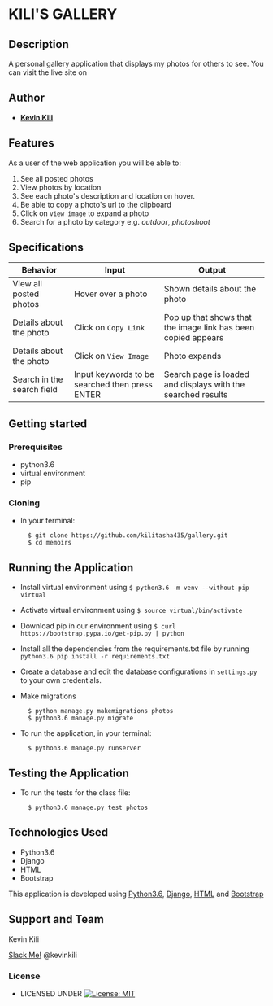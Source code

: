 # KILI'S GALLERY


## Description
A personal gallery application that displays my photos for others to see. You can visit the live site on 


## Author


* [**Kevin Kili**](https://github.com/kilikevin435)

## Features


As a user of the web application you will be able to:

1. See all posted photos
2. View photos by location
3. See each photo's description and location on hover.
4. Be able to copy a photo's url to the clipboard
5. Click on `view image` to expand a photo
6. Search for a photo by category e.g. _outdoor_, _photoshoot_

## Specifications
| Behavior            | Input                         | Output                        | 
| ------------------- | ----------------------------- | ----------------------------- |
| View all posted photos  | Hover over a photo | Shown details about the photo | 
Details about the photo | Click on `Copy Link` | Pop up that shows that the image link has been copied appears |
|  Details about the photo | Click on `View Image`  | Photo expands |
|  Search in the search field | Input keywords to be searched then press ENTER | Search page is loaded and displays with the searched results |


## Getting started
### Prerequisites
* python3.6
* virtual environment
* pip

### Cloning
* In your terminal:
        
        $ git clone https://github.com/kilitasha435/gallery.git
        $ cd memoirs

## Running the Application
* Install virtual environment using `$ python3.6 -m venv --without-pip virtual`
* Activate virtual environment using `$ source virtual/bin/activate`
* Download pip in our environment using `$ curl https://bootstrap.pypa.io/get-pip.py | python`
* Install all the dependencies from the requirements.txt file by running `python3.6 pip install -r requirements.txt`
* Create a database and edit the database configurations in `settings.py` to your own credentials.
* Make migrations

        $ python manage.py makemigrations photos
        $ python3.6 manage.py migrate 

* To run the application, in your terminal:

        $ python3.6 manage.py runserver
        
## Testing the Application
* To run the tests for the class file:

        $ python3.6 manage.py test photos
        
## Technologies Used
* Python3.6
* Django
* HTML
* Bootstrap

This application is developed using [Python3.6](https://www.python.org/doc/), [Django](https://www.djangoproject.com/), [HTML](https://getbootstrap.com/) and [Bootstrap](https://getbootstrap.com/)


## Support and Team
Kevin Kili


[Slack Me!](https://slack.com/intl/en-ke/)  @kevinkili


### License

* LICENSED UNDER  [![License: MIT](https://img.shields.io/badge/License-MIT-yellow.svg)](license/MIT)